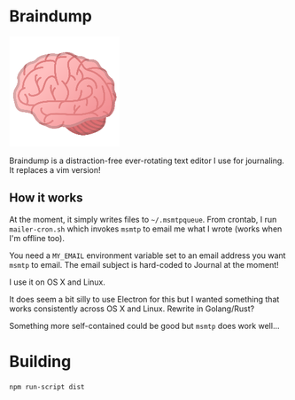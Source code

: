 # Braindump

![BrainDump](client/build/icon.png)

Braindump is a distraction-free ever-rotating text editor I use for journaling.
It replaces a vim version!

## How it works

At the moment, it simply writes files to `~/.msmtpqueue`. From crontab, I run
`mailer-cron.sh` which invokes `msmtp` to email me what I wrote (works when I'm offline too).

You need a `MY_EMAIL` environment variable set to an email address you want `msmtp`
to email. The email subject is hard-coded to Journal at the moment!

I use it on OS X and Linux.

It does seem a bit silly to use Electron for this but I wanted something that works
consistently across OS X and Linux. Rewrite in Golang/Rust?

Something more self-contained could be good but `msmtp` does work well...

# Building

`npm run-script dist`
